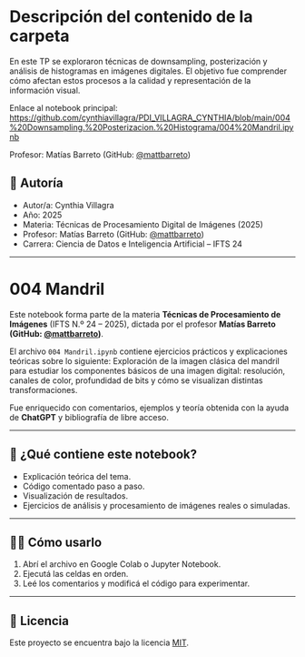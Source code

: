 # Descripción del contenido de la carpeta
En este TP se exploraron técnicas de downsampling, posterización y análisis de histogramas en imágenes digitales. El objetivo fue comprender cómo afectan estos procesos a la calidad y representación de la información visual.

Enlace al notebook principal: https://github.com/cynthiavillagra/PDI_VILLAGRA_CYNTHIA/blob/main/004%20Downsampling.%20Posterizacion.%20Histograma/004%20Mandril.ipynb

Profesor: Matías Barreto (GitHub: [@mattbarreto](https://github.com/mattbarreto))

## 👤 Autoría

- Autor/a: Cynthia Villagra
- Año: 2025  
- Materia: Técnicas de Procesamiento Digital de Imágenes (2025)  
- Profesor: Matías Barreto (GitHub: [@mattbarreto](https://github.com/mattbarreto))  
- Carrera: Ciencia de Datos e Inteligencia Artificial – IFTS 24

---

# 004 Mandril

Este notebook forma parte de la materia **Técnicas de Procesamiento de Imágenes** (IFTS N.º 24 – 2025), dictada por el profesor **Matías Barreto (GitHub: [@mattbarreto](https://github.com/mattbarreto))**.  

El archivo `004 Mandril.ipynb` contiene ejercicios prácticos y explicaciones teóricas sobre lo siguiente:
Exploración de la imagen clásica del mandril para estudiar los componentes básicos de una imagen digital: resolución, canales de color, profundidad de bits y cómo se visualizan distintas transformaciones.

Fue enriquecido con comentarios, ejemplos y teoría obtenida con la ayuda de **ChatGPT** y bibliografía de libre acceso.

---

## 📘 ¿Qué contiene este notebook?

- Explicación teórica del tema.
- Código comentado paso a paso.
- Visualización de resultados.
- Ejercicios de análisis y procesamiento de imágenes reales o simuladas.

---

## 🧑‍💻 Cómo usarlo

1. Abrí el archivo en Google Colab o Jupyter Notebook.
2. Ejecutá las celdas en orden.
3. Leé los comentarios y modificá el código para experimentar.

---

## 📄 Licencia

Este proyecto se encuentra bajo la licencia [MIT](https://opensource.org/licenses/MIT).
